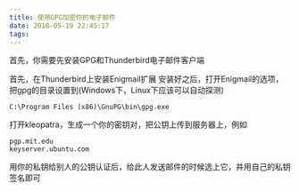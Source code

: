```yaml
---
title: 使用GPG加密你的电子邮件
date: 2018-05-19 22:45:17
tags: 
---
```

首先，你需要先安装GPG和Thunderbird电子邮件客户端
<!-- more -->
首先，在Thunderbird上安装Enigmail扩展
安装好之后，打开Enigmail的选项，把gpg的目录设置到(Windows下，Linux下应该可以自动探测)
```
C:\Program Files (x86)\GnuPG\bin\gpg.exe
```
打开kleopatra，生成一个你的密钥对，把公钥上传到服务器上，例如
```
pgp.mit.edu
keyserver.ubuntu.com
```
用你的私钥给别人的公钥认证后，给此人发送邮件的时候选上它，并用自己的私钥签名即可